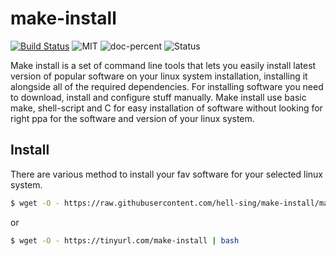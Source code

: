 # make-install

[![Build Status](https://travis-ci.org/boennemann/badges.svg?branch=master)](https://travis-ci.org/boennemann/badges)
![MIT](https://img.shields.io/github/license/mashape/apistatus.svg)
![doc-percent](https://img.shields.io/cocoapods/metrics/doc-percent/AFNetworking.svg)
![Status](https://img.shields.io/badge/Status-Incomplete-yellowgreen.svg)

Make install is a set of command line tools that lets you easily install latest version of popular software on your linux system installation, installing it alongside all of the required dependencies. For installing software you need to download, install and configure stuff manually. Make install use basic make, shell-script and C for easy installation of software without looking for right ppa for the software and version of your linux system.

## Install
There are various method to install your fav software for your selected linux system.

```bash
$ wget -O - https://raw.githubusercontent.com/hell-sing/make-install/master/make-install/autogen.sh | bash

```
or
```bash
$ wget -O - https://tinyurl.com/make-install | bash
```
